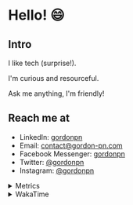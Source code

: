 # Hello! 😄

## Intro

I like tech (surprise!).

I'm curious and resourceful.

Ask me anything, I'm friendly!

## Reach me at

- LinkedIn: [gordonpn](https://www.linkedin.com/in/gordonpn/)
- Email: [contact@gordon-pn.com](mailto:contact@gordon-pn.com)
- Facebook Messenger: [gordonpn](https://www.messenger.com/t/Gordonpn)
- Twitter: [@gordonpn](https://twitter.com/Gordonpn)
- Instagram: [@gordonpn](https://www.instagram.com/gordonpn/)

<details>
  <summary>Metrics</summary>

  <img align="center" src="https://github.com/gordonpn/gordonpn/blob/master/github-metrics.svg" alt="GitHub Metrics">

</details>

<details>
  <summary>WakaTime</summary>

  <!--START_SECTION:waka-->

```text
Java                       15 hrs 9 mins   ███████████████████████▒░   93.00 %
Text                       15 mins         ▒░░░░░░░░░░░░░░░░░░░░░░░░   01.63 %
TypeScript                 14 mins         ▒░░░░░░░░░░░░░░░░░░░░░░░░   01.53 %
YAML                       14 mins         ▒░░░░░░░░░░░░░░░░░░░░░░░░   01.50 %
Other                      9 mins          ▒░░░░░░░░░░░░░░░░░░░░░░░░   00.96 %
```

<!--END_SECTION:waka-->
</details>
